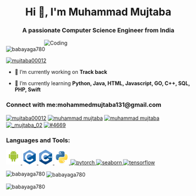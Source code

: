 
<h1 align="center">Hi 👋, I'm Muhammad Mujtaba</h1>
<h3 align="center">A passionate Computer Science Engineer from India</h3>
<img align="right" alt="Coding" width="400" src="https://user-images.githubusercontent.com/55389276/140866485-8fb1c876-9a8f-4d6a-98dc-08c4981eaf70.gif">


<p align="left"> <img src="https://komarev.com/ghpvc/?username=babayaga780&label=Profile%20views&color=0e75b6&style=flat" alt="babayaga780" /> </p>

<p align="left"> <a href="https://twitter.com/mujtaba00012" target="blank"><img src="https://img.shields.io/twitter/follow/mujtaba00012?logo=twitter&style=for-the-badge" alt="mujtaba00012" /></a> </p>

- 🔭 I’m currently working on **Track back**

- 🌱 I’m currently learning **Python, Java, HTML, Javascript, GO, C++, SQL, PHP, Swift**

<h3 align="left">Connect with me:mohammedmujtaba131@gmail.com</h3>
<p align="left">
<a href="https://twitter.com/mujtaba00012" target="blank"><img align="center" src="https://raw.githubusercontent.com/rahuldkjain/github-profile-readme-generator/master/src/images/icons/Social/twitter.svg" alt="mujtaba00012" height="30" width="40" /></a>
<a href="https://linkedin.com/in/muhammadmujtaba131/" target="blank"><img align="center" src="https://raw.githubusercontent.com/rahuldkjain/github-profile-readme-generator/master/src/images/icons/Social/linked-in-alt.svg" alt="muhammad mujtaba" height="30" width="40" /></a>
<a href="https://facebook.com/muhammadmujtaba131/" target="blank"><img align="center" src="https://raw.githubusercontent.com/rahuldkjain/github-profile-readme-generator/master/src/images/icons/Social/facebook.svg" alt="muhammad mujtaba" height="30" width="40" /></a>
<a href="https://instagram.com/_mujtaba_02" target="blank"><img align="center" src="https://raw.githubusercontent.com/rahuldkjain/github-profile-readme-generator/master/src/images/icons/Social/instagram.svg" alt="_mujtaba_02" height="30" width="40" /></a>
<a href="https://discord.gg/#4669" target="blank"><img align="center" src="https://raw.githubusercontent.com/rahuldkjain/github-profile-readme-generator/master/src/images/icons/Social/discord.svg" alt="#4669" height="30" width="40" /></a>
</p>

<h3 align="left">Languages and Tools:</h3>
<p align="left"> <a href="https://developer.android.com" target="_blank" rel="noreferrer"> <img src="https://raw.githubusercontent.com/devicons/devicon/master/icons/android/android-original-wordmark.svg" alt="android" width="40" height="40"/> </a> <a href="https://www.cprogramming.com/" target="_blank" rel="noreferrer"> <img src="https://raw.githubusercontent.com/devicons/devicon/master/icons/c/c-original.svg" alt="c" width="40" height="40"/> </a> <a href="https://www.w3schools.com/cpp/" target="_blank" rel="noreferrer"> <img src="https://raw.githubusercontent.com/devicons/devicon/master/icons/cplusplus/cplusplus-original.svg" alt="cplusplus" width="40" height="40"/> </a> <a href="https://www.python.org" target="_blank" rel="noreferrer"> <img src="https://raw.githubusercontent.com/devicons/devicon/master/icons/python/python-original.svg" alt="python" width="40" height="40"/> </a> <a href="https://pytorch.org/" target="_blank" rel="noreferrer"> <img src="https://www.vectorlogo.zone/logos/pytorch/pytorch-icon.svg" alt="pytorch" width="40" height="40"/> </a> <a href="https://seaborn.pydata.org/" target="_blank" rel="noreferrer"> <img src="https://seaborn.pydata.org/_images/logo-mark-lightbg.svg" alt="seaborn" width="40" height="40"/> </a> <a href="https://www.tensorflow.org" target="_blank" rel="noreferrer"> <img src="https://www.vectorlogo.zone/logos/tensorflow/tensorflow-icon.svg" alt="tensorflow" width="40" height="40"/> </a> </p>

<p><img align="left" src="https://github-readme-stats.vercel.app/api/top-langs?username=babayaga780&show_icons=true&locale=en&layout=compact" alt="babayaga780" /></p>

<p>&nbsp;<img align="center" src="https://github-readme-stats.vercel.app/api?username=babayaga780&show_icons=true&locale=en" alt="babayaga780" /></p>

<p><img align="center" src="https://github-readme-streak-stats.herokuapp.com/?user=babayaga780&" alt="babayaga780" /></p>
